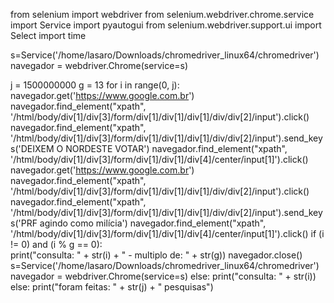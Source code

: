 from selenium import webdriver
from selenium.webdriver.chrome.service import Service
import pyautogui
from selenium.webdriver.support.ui import Select 
import time

s=Service('/home/lasaro/Downloads/chromedriver_linux64/chromedriver')
navegador = webdriver.Chrome(service=s)

j = 1500000000
g = 13
for i in range(0, j):        
    navegador.get('https://www.google.com.br')
    navegador.find_element("xpath", '/html/body/div[1]/div[3]/form/div[1]/div[1]/div[1]/div/div[2]/input').click()
    navegador.find_element("xpath", '/html/body/div[1]/div[3]/form/div[1]/div[1]/div[1]/div/div[2]/input').send_keys('DEIXEM O NORDESTE VOTAR')
    navegador.find_element("xpath", '/html/body/div[1]/div[3]/form/div[1]/div[1]/div[4]/center/input[1]').click()
    navegador.get('https://www.google.com.br')
    navegador.find_element("xpath", '/html/body/div[1]/div[3]/form/div[1]/div[1]/div[1]/div/div[2]/input').click()
    navegador.find_element("xpath", '/html/body/div[1]/div[3]/form/div[1]/div[1]/div[1]/div/div[2]/input').send_keys('PRF agindo como milícia')
    navegador.find_element("xpath", '/html/body/div[1]/div[3]/form/div[1]/div[1]/div[4]/center/input[1]').click()
    if (i != 0) and (i % g == 0):        
        print("consulta: "  + str(i) + " - multiplo de: "  + str(g))
        navegador.close()
        s=Service('/home/lasaro/Downloads/chromedriver_linux64/chromedriver')
        navegador = webdriver.Chrome(service=s)
    else:
        print("consulta: "  + str(i))
else:
    print("foram feitas: " + str(j) + " pesquisas")

